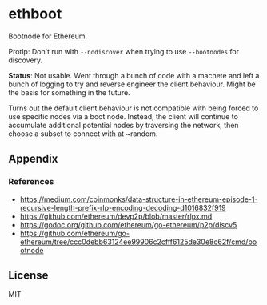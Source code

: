 # ethboot

Bootnode for Ethereum.

Protip: Don't run with `--nodiscover` when trying to use `--bootnodes` for
discovery.

**Status**: Not usable. Went through a bunch of code with a machete and left a bunch of logging to try and reverse engineer the client behaviour. Might be the basis for something in the future.

Turns out the default client behaviour is not compatible with being forced to use specific nodes via a boot node. Instead, the client will continue to accumulate additional potential nodes by traversing the network, then choose a subset to connect with at ~random.

## Appendix

### References

- https://medium.com/coinmonks/data-structure-in-ethereum-episode-1-recursive-length-prefix-rlp-encoding-decoding-d1016832f919
- https://github.com/ethereum/devp2p/blob/master/rlpx.md
- https://godoc.org/github.com/ethereum/go-ethereum/p2p/discv5
- https://github.com/ethereum/go-ethereum/tree/ccc0debb63124ee99906c2cfff6125de30e8c62f/cmd/bootnode

## License

MIT
